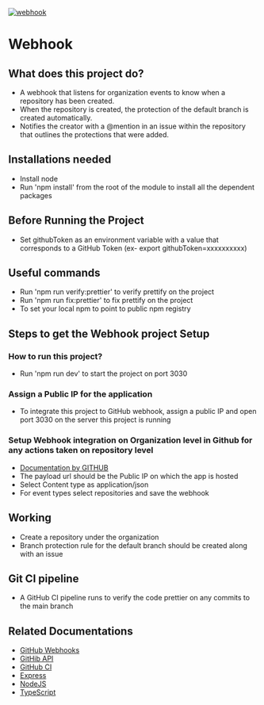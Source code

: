 [![webhook](https://github.com/WebhookSupport/webhook/actions/workflows/workflow.yml/badge.svg)](https://github.com/WebhookSupport/webhook/actions/workflows/workflow.yml)

# Webhook

## What does this project do?
- A webhook that listens for organization events to know when a repository has been created.
- When the repository is created, the protection of the default branch is created automatically.
- Notifies the creator with a @mention in an issue within the repository that outlines the protections that were added.

## Installations needed
- Install node
- Run 'npm install' from the root of the module to install all the dependent packages

## Before Running the Project
- Set githubToken as an environment variable with a value that corresponds to a GitHub Token (ex- export githubToken=xxxxxxxxxx)

## Useful commands
- Run 'npm run verify:prettier' to verify prettify on the project
- Run 'npm run fix:prettier' to fix prettify on the project
- To set your local npm to point to public npm registry

## Steps to get the Webhook project Setup

### How to run this project?
- Run 'npm run dev' to start the project on port 3030

### Assign a Public IP for the application
- To integrate this project to GitHub webhook, assign a public IP and open port 3030 on the server this project is running

### Setup Webhook integration on Organization level in Github for any actions taken on repository level
- [Documentation by GITHUB](https://docs.github.com/en/developers/webhooks-and-events/webhooks/creating-webhooks)
- The payload url should be the Public IP on which the app is hosted
- Select Content type as application/json
- For event types select repositories and save the webhook

## Working
- Create a repository under the organization
- Branch protection rule for the default branch should be created along with an issue

## Git CI pipeline
- A GitHub CI pipeline runs to verify the code prettier on any commits to the main branch

## Related Documentations
- [GitHub Webhooks](https://docs.github.com/en/developers/webhooks-and-events/webhooks/about-webhooks)
- [GitHib API](https://docs.github.com/en/rest)
- [GitHub CI](https://docs.github.com/en/actions)
- [Express](https://expressjs.com/)
- [NodeJS](https://nodejs.org/en/)
- [TypeScript](https://www.typescriptlang.org/)